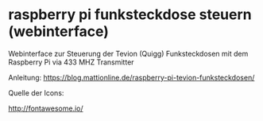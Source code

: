 # raspberry pi funksteckdose steuern (webinterface)

Webinterface zur Steuerung der Tevion (Quigg) Funksteckdosen mit dem Raspberry Pi via 433 MHZ Transmitter

Anleitung: https://blog.mattionline.de/raspberry-pi-tevion-funksteckdosen/

Quelle der Icons:

http://fontawesome.io/
